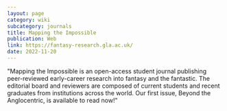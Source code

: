 ```yaml
---
layout: page
category: wiki
subcategory: journals
title: Mapping the Impossible
publication: Web
link: https://fantasy-research.gla.ac.uk/
date: 2022-11-20
---
```


"Mapping the Impossible is an open-access student journal publishing peer-reviewed early-career research into fantasy and the fantastic. The editorial board and reviewers are composed of current students and recent graduates from institutions across the world. Our first issue, Beyond the Anglocentric, is available to read now!"
